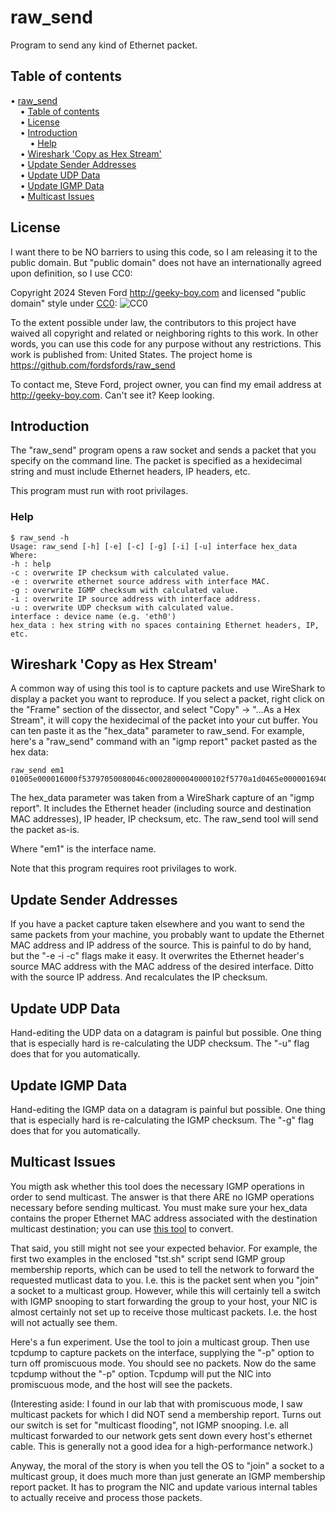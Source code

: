 # raw_send

Program to send any kind of Ethernet packet.


## Table of contents

<!-- mdtoc-start -->
&bull; [raw_send](#raw_send)  
&nbsp;&nbsp;&nbsp;&nbsp;&bull; [Table of contents](#table-of-contents)  
&nbsp;&nbsp;&nbsp;&nbsp;&bull; [License](#license)  
&nbsp;&nbsp;&nbsp;&nbsp;&bull; [Introduction](#introduction)  
&nbsp;&nbsp;&nbsp;&nbsp;&nbsp;&nbsp;&nbsp;&nbsp;&bull; [Help](#help)  
&nbsp;&nbsp;&nbsp;&nbsp;&bull; [Wireshark 'Copy as Hex Stream'](#wireshark-copy-as-hex-stream)  
&nbsp;&nbsp;&nbsp;&nbsp;&bull; [Update Sender Addresses](#update-sender-addresses)  
&nbsp;&nbsp;&nbsp;&nbsp;&bull; [Update UDP Data](#update-udp-data)  
&nbsp;&nbsp;&nbsp;&nbsp;&bull; [Update IGMP Data](#update-igmp-data)  
&nbsp;&nbsp;&nbsp;&nbsp;&bull; [Multicast Issues](#multicast-issues)  
<!-- TOC created by '/home/sford/bin/mdtoc.pl README.md' (see https://github.com/fordsfords/mdtoc) -->
<!-- mdtoc-end -->

## License

I want there to be NO barriers to using this code, so I am releasing it to the public domain.  But "public domain" does not have an internationally agreed upon definition, so I use CC0:

Copyright 2024 Steven Ford http://geeky-boy.com and licensed
"public domain" style under
[CC0](http://creativecommons.org/publicdomain/zero/1.0/):
![CC0](https://licensebuttons.net/p/zero/1.0/88x31.png "CC0")

To the extent possible under law, the contributors to this project have
waived all copyright and related or neighboring rights to this work.
In other words, you can use this code for any purpose without any
restrictions.  This work is published from: United States.  The project home
is https://github.com/fordsfords/raw_send

To contact me, Steve Ford, project owner, you can find my email address
at http://geeky-boy.com.  Can't see it?  Keep looking.


## Introduction

The "raw_send" program opens a raw socket and sends a packet that you specify
on the command line. The packet is specified as a hexidecimal string and must
include Ethernet headers, IP headers, etc.

This program must run with root privilages.


### Help

````
$ raw_send -h
Usage: raw_send [-h] [-e] [-c] [-g] [-i] [-u] interface hex_data
Where:
-h : help
-c : overwrite IP checksum with calculated value.
-e : overwrite ethernet source address with interface MAC.
-g : overwrite IGMP checksum with calculated value.
-i : overwrite IP source address with interface address.
-u : overwrite UDP checksum with calculated value.
interface : device name (e.g. 'eth0')
hex_data : hex string with no spaces containing Ethernet headers, IP, etc.
````


## Wireshark 'Copy as Hex Stream'

A common way of using this tool is to capture packets and use WireShark to
display a packet you want to reproduce.
If you select a packet, right click on the "Frame" section of the dissector,
and select "Copy" -> "...As a Hex Stream", it will copy the hexidecimal
of the packet into your cut buffer.
You can ten paste it as the "hex_data" parameter to raw_send.
For example, here's a "raw_send" command with an "igmp report" packet
pasted as the hex data:
````
raw_send em1 01005e000016000f53797050080046c00028000040000102f5770a1d0465e0000016940400002200e78d0000000104000000ef65030b
````
The hex_data parameter was taken from a WireShark capture of an "igmp report".
It includes the Ethernet header (including source and destination MAC
addresses), IP header, IP checksum, etc.
The raw_send tool will send the packet as-is.

Where "em1" is the interface name.

Note that this program requires root privilages to work.

## Update Sender Addresses

If you have a packet capture taken elsewhere and you want to send the
same packets from your machine, you probably want to update the Ethernet
MAC address and IP address of the source.
This is painful to do by hand, but the "-e -i -c" flags make it easy.
It overwrites the Ethernet header's source MAC address with the MAC
address of the desired interface. Ditto with the source IP address.
And recalculates the IP checksum.

## Update UDP Data

Hand-editing the UDP data on a datagram is painful but possible.
One thing that is especially hard is re-calculating the UDP checksum.
The "-u" flag does that for you automatically.

## Update IGMP Data

Hand-editing the IGMP data on a datagram is painful but possible.
One thing that is especially hard is re-calculating the IGMP checksum.
The "-g" flag does that for you automatically.

## Multicast Issues

You migth ask whether this tool does the necessary IGMP operations in order
to send multicast.
The answer is that there ARE no IGMP operations necessary before sending
multicast.
You must make sure your hex_data contains the proper Ethernet MAC address
associated with the destination multicast destination; you can use
[this tool](https://www.dqnetworks.ie/toolsinfo.d/multicastaddressing.html#convertertool)
to convert.

That said, you still might not see your expected behavior.
For example, the first two examples in the enclosed "tst.sh" script send IGMP
group membership reports, which can be used to tell the network to forward
the requested mutlicast data to you.
I.e. this is the packet sent when you "join" a socket to a multicast group.
However, while this will certainly tell a switch with IGMP snooping to start
forwarding the group to your host, your NIC is almost certainly not set up to
receive those multicast packets.
I.e. the host will not actually see them.

Here's a fun experiment.
Use the tool to join a multicast group.
Then use tcpdump to capture packets on the interface,
supplying the "-p" option to turn off promiscuous mode.
You should see no packets.
Now do the same tcpdump without the "-p" option.
Tcpdump will put the NIC into promiscuous mode,
and the host will see the packets.

(Interesting aside: I found in our lab that with promiscuous mode,
I saw multicast packets for which I did NOT send a membership report.
Turns out our switch is set for "multicast flooding", not IGMP snooping.
I.e. all multicast forwarded to our network gets sent down every host's
ethernet cable. This is generally not a good idea for a high-performance
network.)

Anyway, the moral of the story is when you tell the OS to "join" a socket to
a multicast group, it does much more than just generate an IGMP membership
report packet.
It has to program the NIC and update various internal tables to actually
receive and process those packets.
